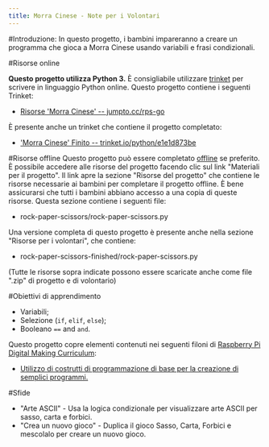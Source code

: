 ```yaml
---
title: Morra Cinese - Note per i Volontari
---
```


#Introduzione:
In questo progetto, i bambini impareranno a creare un programma che gioca a Morra Cinese usando variabili e frasi condizionali. 

#Risorse online

__Questo progetto utilizza Python 3.__ È consigliabile utilizzare [trinket](https://trinket.io/) per scrivere in linguaggio Python online. Questo progetto contiene i seguenti Trinket:

+ [Risorse 'Morra Cinese' -- jumpto.cc/rps-go](http://jumpto.cc/rps-go)

È presente anche un trinket che contiene il progetto completato:

+ ['Morra Cinese' Finito -- trinket.io/python/e1e1d873be](https://trinket.io/python/e1e1d873be)

#Risorse offline
Questo progetto può essere completato [offline](https://www.codeclubprojects.org/en-GB/resources/python-working-offline/) se preferito. È possibile accedere alle risorse del progetto facendo clic sul link "Materiali per il progetto". Il link apre la sezione "Risorse del progetto" che contiene le risorse necessarie ai bambini per completare il progetto offline. È bene assicurarsi che tutti i bambini abbiano accesso a una copia di queste risorse. Questa sezione contiene i seguenti file:

+ rock-paper-scissors/rock-paper-scissors.py

Una versione completa di questo progetto è presente anche nella sezione "Risorse per i volontari", che contiene:

+ rock-paper-scissors-finished/rock-paper-scissors.py

(Tutte le risorse sopra indicate possono essere scaricate anche come file ".zip" di progetto e di volontario)

#Obiettivi di apprendimento
+ Variabili;
+ Selezione (`if`, `elif`, `else`); 
+ Booleano `==` and `and`.

Questo progetto copre elementi contenuti nei seguenti filoni di [Raspberry Pi Digital Making Curriculum](http://rpf.io/curriculum):

+ [Utilizzo di costrutti di programmazione di base per la creazione di semplici programmi.](https://www.raspberrypi.org/curriculum/programming/creator)

#Sfide
+ "Arte ASCII" - Usa la logica condizionale per visualizzare arte ASCII per sasso, carta e forbici. 
+ "Crea un nuovo gioco" - Duplica il gioco Sasso, Carta, Forbici e mescolalo per creare un nuovo gioco. 
